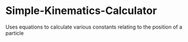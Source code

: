 # Simple-Kinematics-Calculator
Uses equations to calculate various constants relating to the position of a particle
